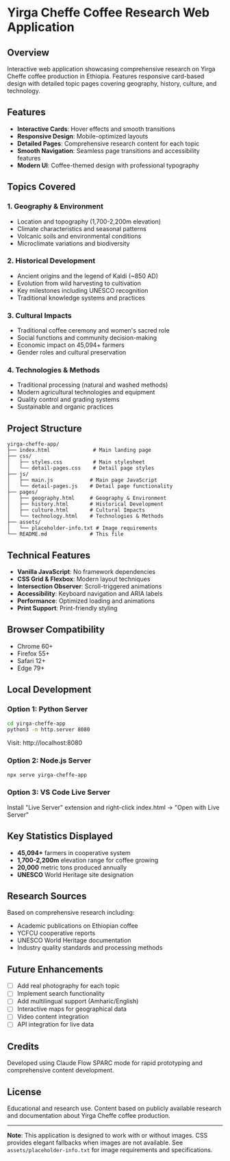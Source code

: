 # Yirga Cheffe Coffee Research Web Application

## Overview
Interactive web application showcasing comprehensive research on Yirga Cheffe coffee production in Ethiopia. Features responsive card-based design with detailed topic pages covering geography, history, culture, and technology.

## Features
- **Interactive Cards**: Hover effects and smooth transitions
- **Responsive Design**: Mobile-optimized layouts
- **Detailed Pages**: Comprehensive research content for each topic
- **Smooth Navigation**: Seamless page transitions and accessibility features
- **Modern UI**: Coffee-themed design with professional typography

## Topics Covered

### 1. Geography & Environment
- Location and topography (1,700-2,200m elevation)
- Climate characteristics and seasonal patterns
- Volcanic soils and environmental conditions
- Microclimate variations and biodiversity

### 2. Historical Development
- Ancient origins and the legend of Kaldi (~850 AD)
- Evolution from wild harvesting to cultivation
- Key milestones including UNESCO recognition
- Traditional knowledge systems and practices

### 3. Cultural Impacts
- Traditional coffee ceremony and women's sacred role
- Social functions and community decision-making
- Economic impact on 45,094+ farmers
- Gender roles and cultural preservation

### 4. Technologies & Methods
- Traditional processing (natural and washed methods)
- Modern agricultural technologies and equipment
- Quality control and grading systems
- Sustainable and organic practices

## Project Structure
```
yirga-cheffe-app/
├── index.html              # Main landing page
├── css/
│   ├── styles.css          # Main stylesheet
│   └── detail-pages.css    # Detail page styles
├── js/
│   ├── main.js            # Main page JavaScript
│   └── detail-pages.js    # Detail page functionality
├── pages/
│   ├── geography.html     # Geography & Environment
│   ├── history.html       # Historical Development
│   ├── culture.html       # Cultural Impacts
│   └── technology.html    # Technologies & Methods
├── assets/
│   └── placeholder-info.txt # Image requirements
└── README.md              # This file
```

## Technical Features
- **Vanilla JavaScript**: No framework dependencies
- **CSS Grid & Flexbox**: Modern layout techniques
- **Intersection Observer**: Scroll-triggered animations
- **Accessibility**: Keyboard navigation and ARIA labels
- **Performance**: Optimized loading and animations
- **Print Support**: Print-friendly styling

## Browser Compatibility
- Chrome 60+
- Firefox 55+
- Safari 12+
- Edge 79+

## Local Development

### Option 1: Python Server
```bash
cd yirga-cheffe-app
python3 -m http.server 8080
```
Visit: http://localhost:8080

### Option 2: Node.js Server
```bash
npx serve yirga-cheffe-app
```

### Option 3: VS Code Live Server
Install "Live Server" extension and right-click index.html → "Open with Live Server"

## Key Statistics Displayed
- **45,094+** farmers in cooperative system
- **1,700-2,200m** elevation range for coffee growing
- **20,000** metric tons produced annually
- **UNESCO** World Heritage site designation

## Research Sources
Based on comprehensive research including:
- Academic publications on Ethiopian coffee
- YCFCU cooperative reports
- UNESCO World Heritage documentation
- Industry quality standards and processing methods

## Future Enhancements
- [ ] Add real photography for each topic
- [ ] Implement search functionality
- [ ] Add multilingual support (Amharic/English)
- [ ] Interactive maps for geographical data
- [ ] Video content integration
- [ ] API integration for live data

## Credits
Developed using Claude Flow SPARC mode for rapid prototyping and comprehensive content development.

## License
Educational and research use. Content based on publicly available research and documentation about Yirga Cheffe coffee production.

---

**Note**: This application is designed to work with or without images. CSS provides elegant fallbacks when images are not available. See `assets/placeholder-info.txt` for image requirements and specifications.